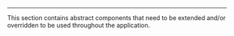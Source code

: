 ---

This section contains abstract components that need to be extended and/or overridden to be used throughout the application.
